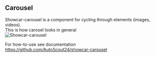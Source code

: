 <h2>Carousel</h2>

Showcar-carousel is a component for cycling through elements (images, videos).  
This is how carosel looks in general  
<img scr="/showcar-ui/docs/assets/images/showcar-carousel.jpg" alt="Showcar-carousel">

For how-to-use see documentation <a href="https://github.com/AutoScout24/showcar-carousel" target="_blank">https://github.com/AutoScout24/showcar-carousel</a>
